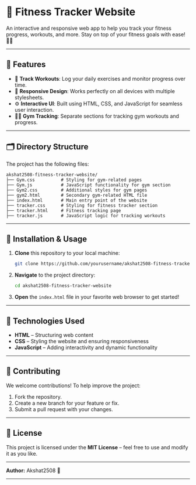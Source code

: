 

# 💪 **Fitness Tracker Website** 

An interactive and responsive web app to help you track your fitness progress, workouts, and more. Stay on top of your fitness goals with ease! 🏋️‍♂️

---

## 🌟 **Features**
- 📅 **Track Workouts**: Log your daily exercises and monitor progress over time.
- 📱 **Responsive Design**: Works perfectly on all devices with multiple stylesheets.
- ⚙️ **Interactive UI**: Built using HTML, CSS, and JavaScript for seamless user interaction.
- 🏋️‍♀️ **Gym Tracking**: Separate sections for tracking gym workouts and progress.

---

## 🗂 **Directory Structure**
The project has the following files:

```
akshat2508-fitness-tracker-website/
├── Gym.css          # Styling for gym-related pages
├── Gym.js           # JavaScript functionality for gym section
├── Gym2.css         # Additional styles for gym pages
├── gym2.html        # Secondary gym-related HTML file
├── index.html       # Main entry point of the website
├── tracker.css      # Styling for fitness tracker section
├── tracker.html     # Fitness tracking page
├── tracker.js       # JavaScript logic for tracking workouts
```

---

## 🚀 **Installation & Usage**
1. **Clone** this repository to your local machine:
   ```sh
   git clone https://github.com/yourusername/akshat2508-fitness-tracker-website.git
   ```
2. **Navigate** to the project directory:
   ```sh
   cd akshat2508-fitness-tracker-website
   ```
3. **Open** the `index.html` file in your favorite web browser to get started!

---

## 🧰 **Technologies Used**
- **HTML** – Structuring web content
- **CSS** – Styling the website and ensuring responsiveness
- **JavaScript** – Adding interactivity and dynamic functionality

---

## 🤝 **Contributing**
We welcome contributions! To help improve the project:
1. Fork the repository.
2. Create a new branch for your feature or fix.
3. Submit a pull request with your changes.

---

## 📝 **License**
This project is licensed under the **MIT License** – feel free to use and modify it as you like.

---

**Author:** Akshat2508 🚀

---

